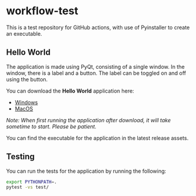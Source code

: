 # workflow-test

This is a test repository for GitHub actions, with use of Pyinstaller to create an executable.

## Hello World

The application is made using PyQt, consisting of a single window. In the window, there is a label and a button. The label can be toggled on and off using the button.

You can download the **Hello World** application here:
- [Windows](https://github.com/leorudczenko/workflow-test/releases/latest/download/windows-tactool.exe)
- [MacOS](https://github.com/leorudczenko/workflow-test/releases/latest/download/macos-tactool.zip)

_Note: When first running the application after download, it will take sometime to start. Please be patient._

You can find the executable for the application in the latest release assets.

## Testing

You can run the tests for the application by running the following:

```bash
export PYTHONPATH=.
pytest -vs test/
```